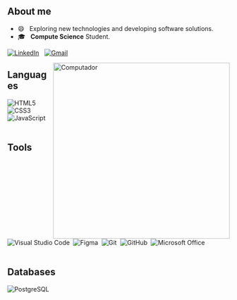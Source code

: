 ## **About me**

- 😄 &nbsp; Exploring new technologies and developing software solutions.
- 🎓 &nbsp; **Compute Science** Student.

[![LinkedIn](https://img.shields.io/badge/linkedin-%230077B5.svg?style=for-the-badge&logo=linkedin&logoColor=white)](https://www.linkedin.com/in/gabrielalvesvas/) &nbsp;
[![Gmail](https://img.shields.io/badge/Gmail-D14836?style=for-the-badge&logo=gmail&logoColor=white)](mailto:contatogabalves@gmail.com)

<img src="https://raw.githubusercontent.com/MicaelliMedeiros/micaellimedeiros/master/image/computer-illustration.png" min-width="400px" max-width="400px" width="400px" align="right" alt="Computador">

## **Languages**  
![HTML5](https://img.shields.io/badge/html5-%23E34F26.svg?style=for-the-badge&logo=html5&logoColor=white)&nbsp;
![CSS3](https://img.shields.io/badge/css3-%231572B6.svg?style=for-the-badge&logo=css3&logoColor=white)&nbsp;
![JavaScript](https://img.shields.io/badge/javascript-%23323330.svg?style=for-the-badge&logo=javascript&logoColor=%23F7DF1E)&nbsp;
<br></br>
<!--
## **Frameworks**  
![Bootstrap](https://img.shields.io/badge/bootstrap-%23563D7C.svg?style=for-the-badge&logo=bootstrap&logoColor=white)
<br></br>
-->

## **Tools**  
![Visual Studio Code](https://img.shields.io/badge/Visual%20Studio%20Code-0078d7.svg?style=for-the-badge&logo=visual-studio-code&logoColor=white)&nbsp;
![Figma](https://img.shields.io/badge/figma-%23F24E1E.svg?style=for-the-badge&logo=figma&logoColor=white)&nbsp;
![Git](https://img.shields.io/badge/git-%23F05033.svg?style=for-the-badge&logo=git&logoColor=white)&nbsp;
![GitHub](https://img.shields.io/badge/github-%23414141.svg?style=for-the-badge&logo=github&logoColor=white)&nbsp;
![Microsoft Office](https://img.shields.io/badge/Microsoft_Office-D83B01?style=for-the-badge&logo=microsoft-office&logoColor=white)
<br></br>

## **Databases**  
![PostgreSQL](https://img.shields.io/badge/PostgreSQL-316192?style=for-the-badge&logo=postgresql&logoColor=white)
<br></br>





